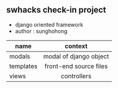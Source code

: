 ## swhacks check-in project

- django oriented framework
- author : sunghohong


| name  |  context   |
| ------------- |:-------------:|
| modals | modal of django object |
| templates | front-end source files |
| views | controllers |

